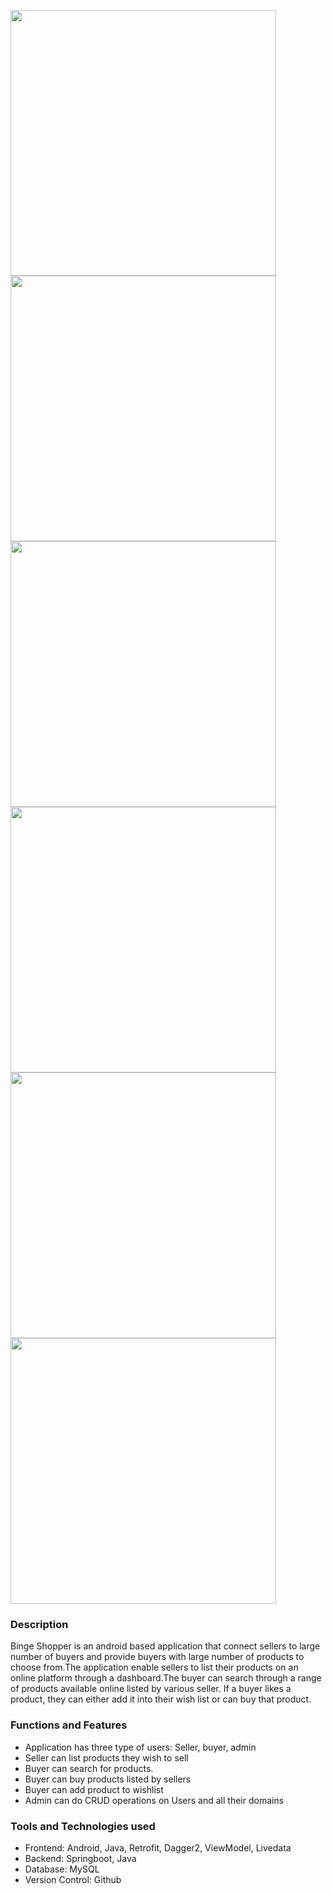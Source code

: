 
<img src="./images/image2.png" width="425"/> <img src="./images/image1.png" width="425"/> <img src="./images/image3.png" width="425"/> <img src="./images/image4.png" width="425"/> <img src="./images/image5.png" width="425"/> <img src="./images/image6.png" width="425"/>

### Description
Binge Shopper is an android based application that connect sellers to large number of buyers and provide buyers with large number of products to choose from.The application enable sellers to list their products on an online platform through a dashboard.The buyer can search through a range of products available online listed by various seller. If a buyer likes a product, they can either add it into their wish list or can buy that product.


### Functions and Features

* Application has three type of users: Seller, buyer, admin
* Seller can list products they wish to sell
* Buyer can search for products.
* Buyer can buy products listed by sellers
* Buyer can add product to wishlist
* Admin can do CRUD operations on Users and all their domains

### Tools and Technologies used
* Frontend: Android, Java, Retrofit, Dagger2, ViewModel, Livedata
* Backend: Springboot, Java
* Database: MySQL
* Version Control: Github
